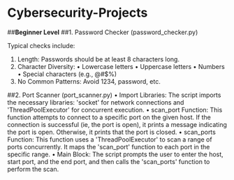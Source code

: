 # Cybersecurity-Projects

##**Beginner Level**
##1. Password Checker (password_checker.py)
   
   Typical checks include:
   1. Length: Passwords should be at least 8 characters long.
   2. Character Diversity:
      •	Lowercase letters
      •	Uppercase letters
      •	Numbers
      •	Special characters (e.g., @#$%)
   4. No Common Patterns: Avoid 1234, password, etc.
  
##2. Port Scanner (port_scanner.py)
   • Import Libraries: The script imports the necessary libraries: 'socket' for network connections and 'ThreadPoolExecutor' for concurrent execution.
   • scan_port Function: This function attempts to connect to a specific port on the given host. If the connection is successful (ie, the port is open), it prints a message indicating the port is open. Otherwise, 
     it prints that the port is closed. 
   • scan_ports Function: This function uses a 'ThreadPoolExecutor' to scan a range of ports concurrently. It maps the 'scan_port' function to each port in the specific range.
   • Main Block: The script prompts the user to enter the host, start port, and the end port, and then calls the 'scan_ports' function to perform the scan.
   
